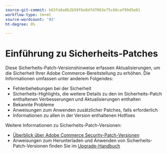```yaml
---
source-git-commit: b63fa9a8b2b59f6e8dfd7003e75c66caf99d5e81
workflow-type: tm+mt
source-wordcount: '93'
ht-degree: 0%

---
```

# Einführung zu Sicherheits-Patches

Diese Sicherheits-Patch-Versionshinweise erfassen Aktualisierungen, um die Sicherheit Ihrer Adobe Commerce-Bereitstellung zu erhöhen. Die Informationen umfassen unter anderem Folgendes:

* Fehlerbehebungen bei der Sicherheit
* Sicherheits-Highlights, die weitere Details zu den im Sicherheits-Patch enthaltenen Verbesserungen und Aktualisierungen enthalten
* Bekannte Probleme
* Anweisungen zum Anwenden zusätzlicher Patches, falls erforderlich
* Informationen zu allen in der Version enthaltenen Hotfixes

Weitere Informationen zu Sicherheits-Patch-Versionen:

* [Überblick über Adobe Commerce Security-Patch-Versionen](/help/release/release-notes/security/overview.md#about-adobe-commerce-security-patch-releases)
* Anweisungen zum Herunterladen und Anwenden von Sicherheits-Patch-Versionen finden Sie im [Upgrade-Handbuch](https://experienceleague.adobe.com/en/docs/commerce-operations/upgrade-guide/implementation/perform-upgrade)
